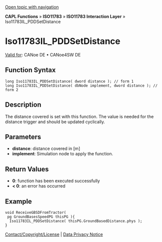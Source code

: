 [Open topic with navigation](../../../../../../CANoeDEFamily.htm#Topics/CAPLFunctions/ISO11783/ISOInteractionLayer/Functions/CAPLfunctionIso11783ILpddsetdistance.md)

**CAPL Functions** » **ISO11783** » **ISO11783 Interaction Layer** » Iso11783IL_PDDSetDistance

# Iso11783IL_PDDSetDistance

[Valid for](../../../../Shared/FeatureAvailability.md): CANoe DE • CANoe4SW DE

## Function Syntax

```plaintext
long Iso11783IL_PDDSetDistance( dword distance ); // form 1
long Iso11783IL_PDDSetDistance( dbNode implement, dword distance ); // form 2
```

## Description

The distance covered is set with this function. The value is needed for the distance trigger and should be updated cyclically.

## Parameters

- **distance**: distance covered in [m]
- **implement**: Simulation node to apply the function.

## Return Values

- **0**: function has been executed successfully
- **< 0**: an error has occurred

## Example

```plaintext
void ReceiveGBSDFromTractor( 
 pg GroundBasesSpeedPG thisPG ){
  Iso11783IL_PDDSetDistance( thisPG.GroundBasedDistance.phys );
}
```

[Contact/Copyright/License](../../../../Shared/ContactCopyrightLicense.md) | [Data Privacy Notice](https://www.vector.com/int/en/company/get-info/privacy-policy/)
